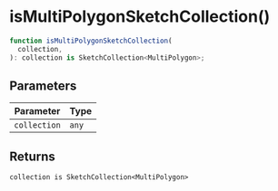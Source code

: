 # isMultiPolygonSketchCollection()

```ts
function isMultiPolygonSketchCollection(
  collection,
): collection is SketchCollection<MultiPolygon>;
```

## Parameters

| Parameter    | Type  |
| ------------ | ----- |
| `collection` | `any` |

## Returns

`collection is SketchCollection<MultiPolygon>`
